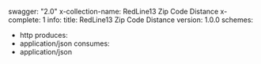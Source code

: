 swagger: "2.0"
x-collection-name: RedLine13 Zip Code Distance
x-complete: 1
info:
  title: RedLine13 Zip Code Distance
  version: 1.0.0
schemes:
- http
produces:
- application/json
consumes:
- application/json